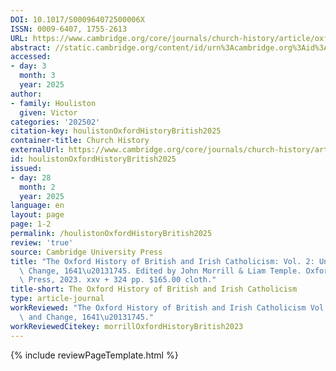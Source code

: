 ```yaml
---
DOI: 10.1017/S000964072500006X
ISSN: 0009-6407, 1755-2613
URL: https://www.cambridge.org/core/journals/church-history/article/oxford-history-of-british-and-irish-catholicism-vol-2-uncertainty-and-change-16411745-edited-by-john-morrill-liam-temple-oxford-oxford-university-press-2023-xxv-324-pp-16500-cloth/D67D15204B01C9FD9C764345E93A600F
abstract: //static.cambridge.org/content/id/urn%3Acambridge.org%3Aid%3Aarticle%3AS000964072500006X/resource/name/firstPage-pdf-S000964072500006Xa.jpg
accessed:
- day: 3
  month: 3
  year: 2025
author:
- family: Houliston
  given: Victor
categories: '202502'
citation-key: houlistonOxfordHistoryBritish2025
container-title: Church History
externalUrl: https://www.cambridge.org/core/journals/church-history/article/oxford-history-of-british-and-irish-catholicism-vol-2-uncertainty-and-change-16411745-edited-by-john-morrill-liam-temple-oxford-oxford-university-press-2023-xxv-324-pp-16500-cloth/D67D15204B01C9FD9C764345E93A600F
id: houlistonOxfordHistoryBritish2025
issued:
- day: 28
  month: 2
  year: 2025
language: en
layout: page
page: 1-2
permalink: /houlistonOxfordHistoryBritish2025
review: 'true'
source: Cambridge University Press
title: "The Oxford History of British and Irish Catholicism: Vol. 2: Uncertainty and\
  \ Change, 1641\u20131745. Edited by John Morrill & Liam Temple. Oxford: Oxford University\
  \ Press, 2023. xxv + 324 pp. $165.00 cloth."
title-short: The Oxford History of British and Irish Catholicism
type: article-journal
workReviewed: "The Oxford History of British and Irish Catholicism Vol. 2 Uncertainty\
  \ and Change, 1641\u20131745."
workReviewedCitekey: morrillOxfordHistoryBritish2023
---
```

{% include reviewPageTemplate.html %}